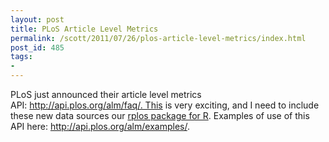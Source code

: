 ```yaml
---
layout: post
title: PLoS Article Level Metrics
permalink: /scott/2011/07/26/plos-article-level-metrics/index.html
post_id: 485
tags: 
- 
---
```


PLoS just announced their article level metrics API: http://api.plos.org/alm/faq/. This is very exciting, and I need to include these new data sources our <a href="https://github.com/SChamberlain/rplos" target="_blank">rplos package for R</a>. Examples of use of this API here: http://api.plos.org/alm/examples/.